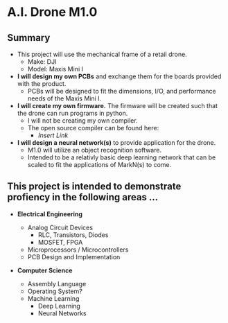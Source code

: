 # A.I. Drone M1.0

## Summary
- This project will use the mechanical frame of a retail drone. 
  - Make: DJI
  - Model: Maxis Mini I 
- **I will design my own PCBs** and exchange them for the boards provided with the product. 
  - PCBs will be designed to fit the dimensions, I/O, and performance needs of the Maxis Mini I. 
- **I will create my own firmware.** The firmware will be created such that the drone can run programs in python. 
  - I will not be creating my own compiler. 
  - The open source compiler can be found here: 
    - *Insert Link*
- **I will design a neural network(s)** to provide application for the drone. 
  - M1.0 will utilize an object recognition software. 
  - Intended to be a relativly basic deep learning network that can be scaled to fit the applications of MarkN(s) to come. 

## This project is intended to demonstrate profiency in the following areas ...
  - **Electrical Engineering**
    - Analog Circuit Devices
      - RLC, Transistors, Diodes
      - MOSFET, FPGA
    - Microprocessors / Microcontrollers
    - PCB Design and Implementation 

  - **Computer Science**
    - Assembly Language 
    - Operating System?
    - Machine Learning 
      - Deep Learning
      - Neural Networks